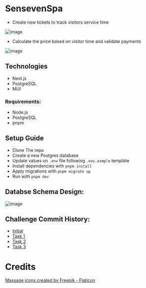 # SensevenSpa

- Create new tickets to track visitors service time

![image](https://github.com/Josehower/senseven-spa/assets/61600906/294a21ab-f259-485d-863f-a53b7cf359b2)

- Calculate the price based on visitor time and validate payments

![image](https://github.com/Josehower/senseven-spa/assets/61600906/765ce029-bba0-47c2-b398-30632350253d)

## Technologies

- Next.js
- PostgreSQL
- MUI

### Requirements:

- Node.js
- PostgreSQL
- pnpm

## Setup Guide

- Clone The repo
- Create a new Postgres database
- Update values on `.env` file following `.env.exmple` template
- Install dependencies with `pnpm install`
- Apply migrations with `pnpm migrate up`
- Run with `pnpm dev`

## Databse Schema Design:

![image](https://github.com/Josehower/senseven-spa/assets/61600906/67fa60ae-0324-45a1-a828-6ef0e4144fef)

## Challenge Commit History:

- [Initial](https://github.com/Josehower/senseven-spa/tree/08921eb1df64dc2f88c0f60e9a1b89b532776851)
- [Task 1](https://github.com/Josehower/senseven-spa/tree/d24cf9aa6ea075b4da547de4964ca0a1b2b4c288)
- [Task 2](https://github.com/Josehower/senseven-spa/tree/7b210351908030059b5925383e4c88db0363ed60)
- [Task 3](https://github.com/Josehower/senseven-spa/tree/2ce9fec732cc93a24d1af64db427c365f8c82667)

# Credits

<a href="https://www.flaticon.com/free-icons/massage" title="massage icons">Massage icons created by Freepik - Flaticon</a>
